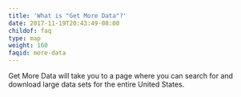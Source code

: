 ```yaml
---
title: 'What is "Get More Data"?'
date: 2017-11-19T20:43:49-08:00
childof: faq
type: map
weight: 160
faqid: more-data
---
```

Get More Data will take you to a page where you can search for and download large data sets for the entire United States.